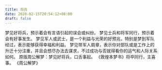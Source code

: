 ```yaml
---
title: 将兵
date: 2020-02-15T20:54:12+08:00
draft: false
---
```


梦见好将兵，预示着会有言语引起的误会或纠纷。
梦见士兵和将军同行，预示着会有好事发生。
梦见军人或武士，是一个利益与光荣的好预兆，特别是梦到军队经过，表示能够获得幸福和利益。
梦见带军人肩章，表示你对部队或是工作上的升迁十分注重，并且会想尽办法去谋求，不过成功与否就得看你的运气和人际关系如何。
原版周公解梦：梦见好将兵，口舌事起。
《敦煌本梦书》将卒同行，主喜事。
《周公解梦》